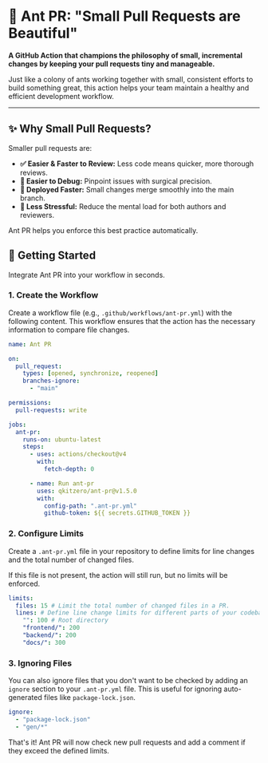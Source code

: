 # 🐜 Ant PR: "Small Pull Requests are Beautiful"

**A GitHub Action that champions the philosophy of small, incremental changes by keeping your pull requests tiny and manageable.**

Just like a colony of ants working together with small, consistent efforts to build something great, this action helps your team maintain a healthy and efficient development workflow.

---

## ✨ Why Small Pull Requests?

Smaller pull requests are:

- **✅ Easier & Faster to Review:** Less code means quicker, more thorough reviews.
- **🐛 Easier to Debug:** Pinpoint issues with surgical precision.
- **🚀 Deployed Faster:** Small changes merge smoothly into the main branch.
- **🧘 Less Stressful:** Reduce the mental load for both authors and reviewers.

Ant PR helps you enforce this best practice automatically.

## 🚀 Getting Started

Integrate Ant PR into your workflow in seconds.

### 1. Create the Workflow

Create a workflow file (e.g., `.github/workflows/ant-pr.yml`) with the following content. This workflow ensures that the action has the necessary information to compare file changes.

```yaml:ant-pr.yml
name: Ant PR

on:
  pull_request:
    types: [opened, synchronize, reopened]
    branches-ignore:
      - "main"

permissions:
  pull-requests: write

jobs:
  ant-pr:
    runs-on: ubuntu-latest
    steps:
      - uses: actions/checkout@v4
        with:
          fetch-depth: 0

      - name: Run ant-pr
        uses: qkitzero/ant-pr@v1.5.0
        with:
          config-path: ".ant-pr.yml"
          github-token: ${{ secrets.GITHUB_TOKEN }}
```

### 2. Configure Limits

Create a `.ant-pr.yml` file in your repository to define limits for line changes and the total number of changed files.

If this file is not present, the action will still run, but no limits will be enforced.

```yaml:.ant-pr.yml
limits:
  files: 15 # Limit the total number of changed files in a PR.
  lines: # Define line change limits for different parts of your codebase.
    "": 100 # Root directory
    "frontend/": 200
    "backend/": 200
    "docs/": 300
```

### 3. Ignoring Files

You can also ignore files that you don't want to be checked by adding an `ignore` section to your `.ant-pr.yml` file. This is useful for ignoring auto-generated files like `package-lock.json`.

```yaml:.ant-pr.yml
ignore:
  - "package-lock.json"
  - "gen/*"
```

That's it! Ant PR will now check new pull requests and add a comment if they exceed the defined limits.
